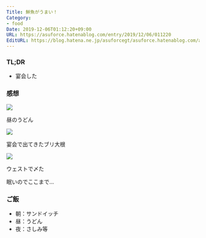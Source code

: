```yaml
---
Title: 鮮魚がうまい！
Category:
- food
Date: 2019-12-06T01:12:20+09:00
URL: https://asuforce.hatenablog.com/entry/2019/12/06/011220
EditURL: https://blog.hatena.ne.jp/asuforcegt/asuforce.hatenablog.com/atom/entry/26006613476996123
---
```


### TL;DR

- 宴会した

###  感想

<span itemtype="http://schema.org/Photograph" itemscope="itemscope"><img class="magnifiable" src="https://cdn-ak.f.st-hatena.com/images/fotolife/a/asuforcegt/20200807/20200807140900.jpg" itemprop="image"></span>

昼のうどん

<span itemtype="http://schema.org/Photograph" itemscope="itemscope"><img class="magnifiable" src="https://cdn-ak.f.st-hatena.com/images/fotolife/a/asuforcegt/20200807/20200807140907.jpg" itemprop="image"></span>

宴会で出てきたブリ大根

<span itemtype="http://schema.org/Photograph" itemscope="itemscope"><img class="magnifiable" src="https://cdn-ak.f.st-hatena.com/images/fotolife/a/asuforcegt/20200807/20200807140914.jpg" itemprop="image"></span>

ウェストで〆た

眠いのでここまで...

### ご飯

- 朝：サンドイッチ
- 昼：うどん
- 夜：さしみ等
